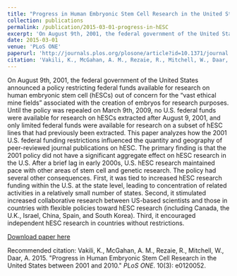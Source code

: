```yaml
---
title: "Progress in Human Embryonic Stem Cell Research in the United States between 2001 and 2010"
collection: publications
permalink: /publication/2015-03-01-progress-in-hESC
excerpt: 'On August 9th, 2001, the federal government of the United States announced a policy restricting federal funds available for research on human embryonic stem cell (hESCs) out of concern for the “vast ethical mine fields” associated with the creation of embryos for research purposes. Until the policy was repealed on March 9th, 2009, no U.S. federal funds were available for research on hESCs extracted after August 9, 2001, and only limited federal funds were available for research on a subset of hESC lines that had previously been extracted. This paper analyzes how the 2001 U.S. federal funding restrictions influenced the quantity and geography of peer-reviewed journal publications on hESC. The primary finding is that the 2001 policy did not have a significant aggregate effect on hESC research in the U.S. [<u><b>Read more</u></b>](/publication/2015-03-01-progress-in-hESC)'
date: 2015-03-01
venue: 'PLoS ONE'
paperurl: 'http://journals.plos.org/plosone/article?id=10.1371/journal.pone.0120052'
citation: 'Vakili, K., McGahan, A. M., Rezaie, R., Mitchell, W., Daar, A. S. (2015). &quot;Progress in Human Embryonic Stem Cell Research in the United States between 2001 and 2010.&quot; <i>PLoS ONE</i>. 10(3): e0120052.'
---
```

On August 9th, 2001, the federal government of the United States announced a policy restricting federal funds available for research on human embryonic stem cell (hESCs) out of concern for the “vast ethical mine fields” associated with the creation of embryos for research purposes. Until the policy was repealed on March 9th, 2009, no U.S. federal funds were available for research on hESCs extracted after August 9, 2001, and only limited federal funds were available for research on a subset of hESC lines that had previously been extracted. This paper analyzes how the 2001 U.S. federal funding restrictions influenced the quantity and geography of peer-reviewed journal publications on hESC. The primary finding is that the 2001 policy did not have a significant aggregate effect on hESC research in the U.S. After a brief lag in early 2000s, U.S. hESC research maintained pace with other areas of stem cell and genetic research. The policy had several other consequences. First, it was tied to increased hESC research funding within the U.S. at the state level, leading to concentration of related activities in a relatively small number of states. Second, it stimulated increased collaborative research between US-based scientists and those in countries with flexible policies toward hESC research (including Canada, the U.K., Israel, China, Spain, and South Korea). Third, it encouraged independent hESC research in countries without restrictions.

[Download paper here](http://journals.plos.org/plosone/article?id=10.1371/journal.pone.0120052)

Recommended citation: Vakili, K., McGahan, A. M., Rezaie, R., Mitchell, W., Daar, A. 2015. "Progress in Human Embryonic Stem Cell Research in the United States between 2001 and 2010." <i>PLoS ONE</i>. 10(3): e0120052.

